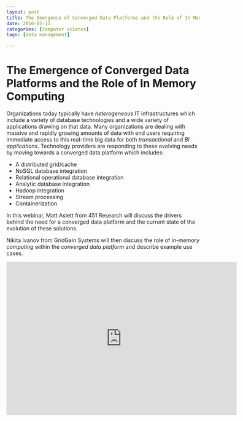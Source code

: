 ```yaml
---
layout: post
title: The Emergence of Converged Data Platforms and the Role of In Memory Computing 
date: 2016-05-13
categories: [computer science]
tags: [data management]

---
```



# The Emergence of Converged Data Platforms and the Role of In Memory Computing 

Organizations today typically have *heterogeneous* IT infrastructures which include a variety of database technologies and a wide variety of applications drawing on that data. Many organizations are dealing with massive and rapidly growing amounts of data with end users requiring immediate access to this real-time big data for both *transactional* and *BI applications*. Technology providers are responding to these evolving needs by moving towards a converged data platform which includes:

- A distributed grid/cache
- NoSQL database integration
- Relational operational database integration
- Analytic database integration
- Hadoop integration
- Stream processing
- Containerization

In this webinar, Matt Aslett from 451 Research will discuss the drivers behind the need for a converged data platform and the current state of the evolution of these solutions.

Nikita Ivanov from GridGain Systems will then discuss the role of *in-memory computing* within the *converged data platform* and describe example use cases.

<iframe width="600" height="400" src="https://www.youtube.com/embed/bz0jvxRdNCQ" frameborder="0" allowfullscreen></iframe>